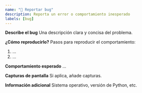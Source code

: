 ```yaml
---
name: "🐞 Reportar bug"
description: Reporta un error o comportamiento inesperado
labels: [bug]
---
```


**Describe el bug**
Una descripción clara y concisa del problema.

**¿Cómo reproducirlo?**
Pasos para reproducir el comportamiento:
1. ...
2. ...

**Comportamiento esperado**
...

**Capturas de pantalla**
Si aplica, añade capturas.

**Información adicional**
Sistema operativo, versión de Python, etc.
